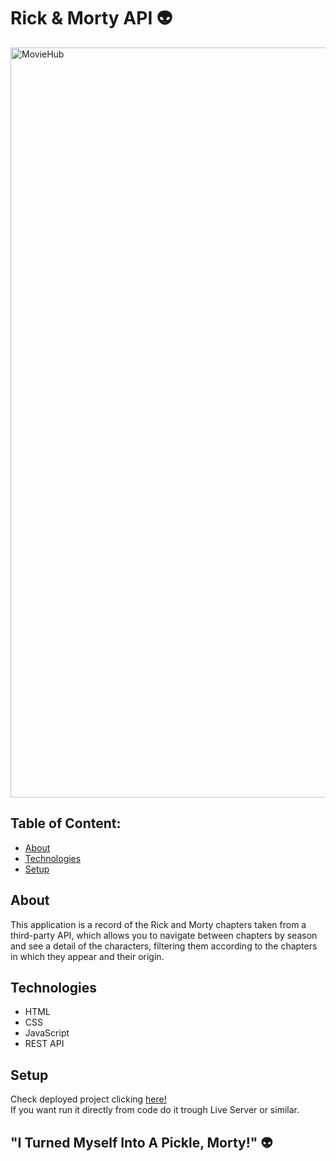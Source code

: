 # Rick & Morty API 👽​


<img width="1200"  alt="MovieHub" src="https://github.com/luisjover/rick-morty-api/assets/129792624/0516c17c-765b-40d4-a92b-d228dde39fb5" >



## Table of Content:

- [About](#about)
- [Technologies](#technologies)
- [Setup](#setup)

## About

This application is a record of the Rick and Morty chapters taken from a third-party API, which allows you to navigate between chapters by season and see a detail of the characters, filtering them according to the chapters in which they appear and their origin.


## Technologies
- HTML
- CSS
- JavaScript
- REST API


## Setup
Check deployed project clicking [here!](https://rick-morty-api-weld.vercel.app/)
<br />
If you want run it directly from code do it trough Live Server or similar.

## "I Turned Myself Into A Pickle, Morty!" 👽​
